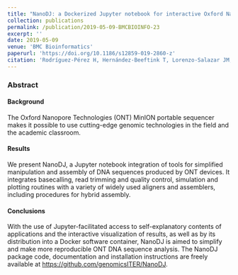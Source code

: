 ```yaml
---
title: "NanoDJ: a Dockerized Jupyter notebook for interactive Oxford Nanopore MinION sequence manipulation and genome assembly"
collection: publications
permalink: /publication/2019-05-09-BMCBIOINFO-23
excerpt: ''
date: 2019-05-09
venue: 'BMC Bioinformatics'
paperurl: 'https://doi.org/10.1186/s12859-019-2860-z'
citation: 'Rodríguez-Pérez H, Hernández-Beeftink T, Lorenzo-Salazar JM, Roda-García JL, Pérez-González CJ, <b>Colebrook M</b>, Flores C. &quot;NanoDJ: a Dockerized Jupyter notebook for interactive Oxford Nanopore MinION sequence manipulation and genome assembly&quot;. <i>BMC Bioinformatics</i> 20, 234 (2019).' #'Your Name, You. (2015). &quot;Paper Title Number 3.&quot; <i>Journal 1</i>. 1(3).'
---
```

### Abstract
#### Background
The Oxford Nanopore Technologies (ONT) MinION portable sequencer makes it possible to use cutting-edge genomic technologies in the field and the academic classroom.

#### Results
We present NanoDJ, a Jupyter notebook integration of tools for simplified manipulation and assembly of DNA sequences produced by ONT devices. It integrates basecalling, read trimming and quality control, simulation and plotting routines with a variety of widely used aligners and assemblers, including procedures for hybrid assembly.

#### Conclusions
With the use of Jupyter-facilitated access to self-explanatory contents of applications and the interactive visualization of results, as well as by its distribution into a Docker software container, NanoDJ is aimed to simplify and make more reproducible ONT DNA sequence analysis. The NanoDJ package code, documentation and installation instructions are freely available at https://github.com/genomicsITER/NanoDJ.

